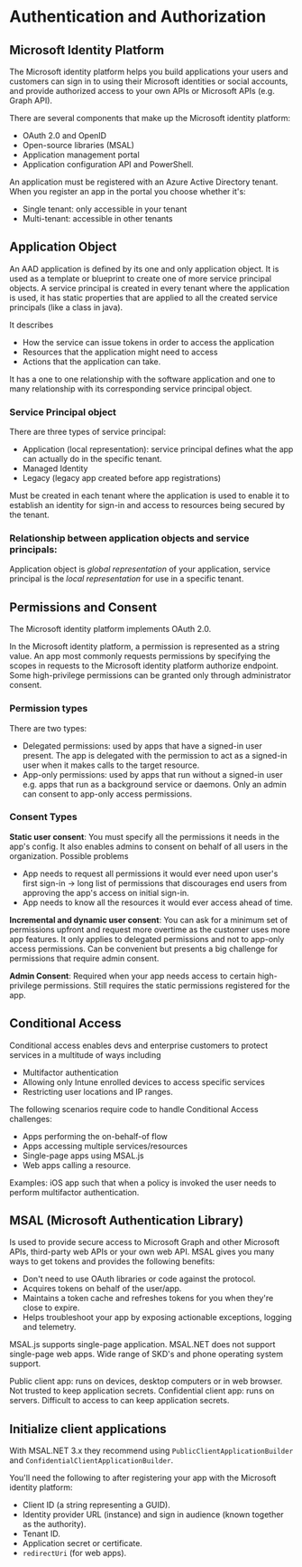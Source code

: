 # Authentication and Authorization

## Microsoft Identity Platform

The Microsoft identity platform helps you build applications your users and customers can sign in to using their Microsoft identities or social accounts, and provide authorized access to your own APIs or Microsoft APIs (e.g. Graph API).

There are several components that make up the Microsoft identity platform:

- OAuth 2.0 and OpenID
- Open-source libraries (MSAL)
- Application management portal
- Application configuration API and PowerShell.

An application must be registered with an Azure Active Directory tenant. When you register an app in the portal you choose whether it's:

- Single tenant: only accessible in your tenant
- Multi-tenant: accessible in other tenants

## Application Object

An AAD application is defined by its one and only application object. It is used as a template or blueprint to create one of more service principal objects. A service principal is created in every tenant where the application is used, it has static properties that are applied to all the created service principals (like a class in java).

It describes

- How the service can issue tokens in order to access the application
- Resources that the application might need to access
- Actions that the application can take.

It has a one to one relationship with the software application and one to many relationship with its corresponding service principal object.

### Service Principal object

There are three types of service principal:

- Application (local representation): service principal defines what the app can actually do in the specific tenant.
- Managed Identity
- Legacy (legacy app created before app registrations)

Must be created in each tenant where the application is used to enable it to establish an identity for sign-in and access to resources being secured by the tenant.

### Relationship between application objects and service principals:

Application object is _global representation_ of your application, service principal is the _local representation_ for use in a specific tenant.

## Permissions and Consent

The Microsoft identity platform implements OAuth 2.0.

In the Microsoft identity platform, a permission is represented as a string value. An app most commonly requests permissions by specifying the scopes in requests to the Microsoft identity platform authorize endpoint. Some high-privilege permissions can be granted only through administrator consent.

### Permission types

There are two types:

- Delegated permissions: used by apps that have a signed-in user present. The app is delegated with the permission to act as a signed-in user when it makes calls to the target resource.
- App-only permissions: used by apps that run without a signed-in user e.g. apps that run as a background service or daemons. Only an admin can consent to app-only access permissions.

### Consent Types

**Static user consent**: You must specify all the permissions it needs in the app's config. It also enables admins to consent on behalf of all users in the organization.
Possible problems

- App needs to request all permissions it would ever need upon user's first sign-in → long list of permissions that discourages end users from approving the app's access on initial sign-in.
- App needs to know all the resources it would ever access ahead of time.

**Incremental and dynamic user consent**: You can ask for a minimum set of permissions upfront and request more overtime as the customer uses more app features. It only applies to delegated permissions and not to app-only access permissions. Can be convenient but presents a big challenge for permissions that require admin consent.

**Admin Consent**: Required when your app needs access to certain high-privilege permissions. Still requires the static permissions registered for the app.

## Conditional Access

Conditional access enables devs and enterprise customers to protect services in a multitude of ways including

- Multifactor authentication
- Allowing only Intune enrolled devices to access specific services
- Restricting user locations and IP ranges.

The following scenarios require code to handle Conditional Access challenges:

- Apps performing the on-behalf-of flow
- Apps accessing multiple services/resources
- Single-page apps using MSAL.js
- Web apps calling a resource.

Examples:
iOS app such that when a policy is invoked the user needs to perform multifactor authentication.

## MSAL (Microsoft Authentication Library)

Is used to provide secure access to Microsoft Graph and other Microsoft APIs, third-party web APIs or your own web API.
MSAL gives you many ways to get tokens and provides the following benefits:

- Don't need to use OAuth libraries or code against the protocol.
- Acquires tokens on behalf of the user/app.
- Maintains a token cache and refreshes tokens for you when they're close to expire.
- Helps troubleshoot your app by exposing actionable exceptions, logging and telemetry.

MSAL.js supports single-page application. MSAL.NET does not support single-page web apps.
Wide range of SKD's and phone operating system support.

Public client app: runs on devices, desktop computers or in web browser. Not trusted to keep application secrets.
Confidential client app: runs on servers. Difficult to access to can keep application secrets.

## Initialize client applications

With MSAL.NET 3.x they recommend using `PublicClientApplicationBuilder` and `ConfidentialClientApplicationBuilder`.

You'll need the following to after registering your app with the Microsoft identity platform:

- Client ID (a string representing a GUID).
- Identity provider URL (instance) and sign in audience (known together as the authority).
- Tenant ID.
- Application secret or certificate.
- `redirectUri` (for web apps).
